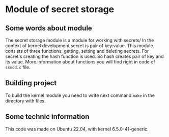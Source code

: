 # Module of secret storage
## Some words about module
The secret storage module is a moduie for working with secrets/ In the context of kernel development secret is pair of key:value.
This module consists of three functions: getting, setting and deleting secrets.
For secret's creating the hash function is used. So hash creates pair of key and its value.
More information about functions you will find right in code of ```ssmod.c``` file.
## Building project
To build the kernel module you need to write next command ```make``` in the directory with files.
## Some technic information
This code was made on Ubuntu 22.04, with kernel 6.5.0-41-generic.

